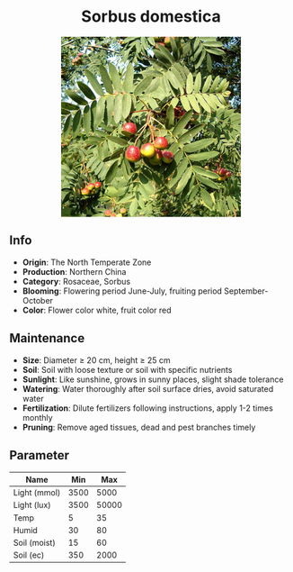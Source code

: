 <h1 align='center'>Sorbus domestica</h1>
<p align="center">
    <img 
        align='center'
        width='320'
        src="../images/sorbus domestica.png" 
        alt='Sorbus domestica' />
</p>

## Info

 - **Origin**: The North Temperate Zone
 - **Production**: Northern China
 - **Category**: Rosaceae, Sorbus
 - **Blooming**: Flowering period June-July, fruiting period September-October
 - **Color**: Flower color white, fruit color red

## Maintenance

 - **Size**: Diameter ≥ 20 cm, height ≥ 25 cm
 - **Soil**: Soil with loose texture or soil with specific nutrients
 - **Sunlight**: Like sunshine, grows in sunny places, slight shade tolerance
 - **Watering**: Water thoroughly after soil surface dries, avoid saturated water
 - **Fertilization**: Dilute fertilizers following instructions, apply 1-2 times monthly
 - **Pruning**: Remove aged tissues, dead and pest branches timely

## Parameter

| Name         | Min  | Max   |
|--------------|------|-------|
| Light (mmol) | 3500 | 5000  |
| Light (lux)  | 3500 | 50000 |
| Temp         | 5    | 35    |
| Humid        | 30   | 80    |
| Soil (moist) | 15   | 60    |
| Soil (ec)    | 350  | 2000  |